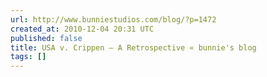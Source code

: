 ```yaml
---
url: http://www.bunniestudios.com/blog/?p=1472
created_at: 2010-12-04 20:31 UTC
published: false
title: USA v. Crippen — A Retrospective « bunnie's blog
tags: []
---
```




